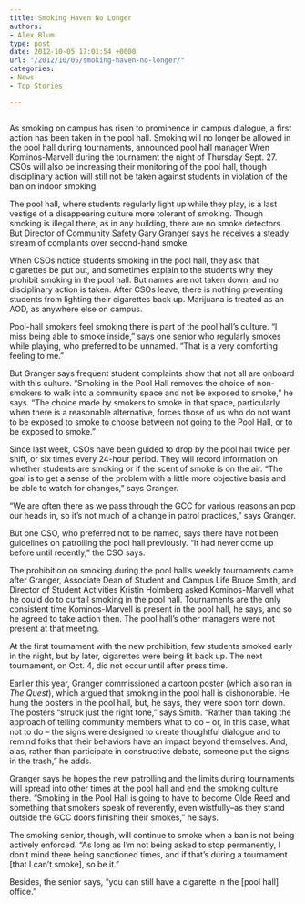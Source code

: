 ```yaml
---
title: Smoking Haven No Longer
authors:
- Alex Blum
type: post
date: 2012-10-05 17:01:54 +0000
url: "/2012/10/05/smoking-haven-no-longer/"
categories:
- News
- Top Stories

---
```

<a href="http://www.reedquest.org/2012/10/smoking-haven-no-longer/poolhall_slider/" rel="attachment wp-att-1708"><img class="alignnone size-full wp-image-1708" title="Pool Hall Smoking" src="https://i0.wp.com/www.reedquest.org/wp-content/uploads/2012/10/poolhall_slider.jpg?resize=770%2C430" alt="" data-recalc-dims="1" /></a>

As smoking on campus has risen to prominence in campus dialogue, a first action has been taken in the pool hall. Smoking will no longer be allowed in the pool hall during tournaments, announced pool hall manager Wren Kominos-Marvell during the tournament the night of Thursday Sept. 27. CSOs will also be increasing their monitoring of the pool hall, though disciplinary action will still not be taken against students in violation of the ban on indoor smoking.

The pool hall, where students regularly light up while they play, is a last vestige of a disappearing culture more tolerant of smoking. Though smoking is illegal there, as in any building, there are no smoke detectors. But Director of Community Safety Gary Granger says he receives a steady stream of complaints over second-hand smoke.

When CSOs notice students smoking in the pool hall, they ask that cigarettes be put out, and sometimes explain to the students why they prohibit smoking in the pool hall. But names are not taken down, and no disciplinary action is taken. After CSOs leave, there is nothing preventing students from lighting their cigarettes back up. Marijuana is treated as an AOD, as anywhere else on campus.

Pool-hall smokers feel smoking there is part of the pool hall&#8217;s culture. “I miss being able to smoke inside,” says one senior who regularly smokes while playing, who preferred to be unnamed. “That is a very comforting feeling to me.”

But Granger says frequent student complaints show that not all are onboard with this culture. “Smoking in the Pool Hall removes the choice of non-smokers to walk into a community space and not be exposed to smoke,” he says. “The choice made by smokers to smoke in that space, particularly when there is a reasonable alternative, forces those of us who do not want to be exposed to smoke to choose between not going to the Pool Hall, or to be exposed to smoke.”

Since last week, CSOs have been guided to drop by the pool hall twice per shift, or six times every 24-hour period. They will record information on whether students are smoking or if the scent of smoke is on the air. “The goal is to get a sense of the problem with a little more objective basis and be able to watch for changes,” says Granger.

“We are often there as we pass through the GCC for various reasons an pop our heads in, so it&#8217;s not much of a change in patrol practices,” says Granger.

But one CSO, who preferred not to be named, says there have not been guidelines on patrolling the pool hall previously. “It had never come up before until recently,” the CSO says.

The prohibition on smoking during the pool hall&#8217;s weekly tournaments came after Granger, Associate Dean of Student and Campus Life Bruce Smith, and Director of Student Activities Kristin Holmberg asked Kominos-Marvell what he could do to curtail smoking in the pool hall. Tournaments are the only consistent time Kominos-Marvell is present in the pool hall, he says, and so he agreed to take action then. The pool hall&#8217;s other managers were not present at that meeting.

At the first tournament with the new prohibition, few students smoked early in the night, but by later, cigarettes were being lit back up. The next tournament, on Oct. 4, did not occur until after press time.

Earlier this year, Granger commissioned a cartoon poster (which also ran in _The_ _Quest_), which argued that smoking in the pool hall is dishonorable. He hung the posters in the pool hall, but, he says, they were soon torn down. The posters “struck just the right tone,” says Smith. “Rather than taking the approach of telling community members what to do – or, in this case, what not to do – the signs were designed to create thoughtful dialogue and to remind folks that their behaviors have an impact beyond themselves. And, alas, rather than participate in constructive debate, someone put the signs in the trash,” he adds.

Granger says he hopes the new patrolling and the limits during tournaments will spread into other times at the pool hall and end the smoking culture there. “Smoking in the Pool Hall is going to have to become Olde Reed and something that smokers speak of reverently, even wistfully&#8211;as they stand outside the GCC doors finishing their smokes,” he says.

The smoking senior, though, will continue to smoke when a ban is not being actively enforced. “As long as I&#8217;m not being asked to stop permanently, I don&#8217;t mind there being sanctioned times, and if that&#8217;s during a tournament [that I can&#8217;t smoke], so be it.”

Besides, the senior says, “you can still have a cigarette in the [pool hall] office.”